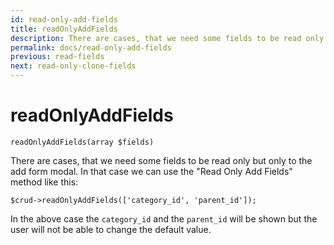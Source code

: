 ```yaml
---
id: read-only-add-fields
title: readOnlyAddFields
description: There are cases, that we need some fields to be read only but only to the add form modal. 
permalink: docs/read-only-add-fields
previous: read-fields
next: read-only-clone-fields
---
```


# readOnlyAddFields

<pre><code class="language-php">readOnlyAddFields(array $fields)</code></pre>
There are cases, that we need some fields to be read only but only to the add form modal. In that case we can use the "Read Only Add Fields" method like this:

<pre><code class="language-php">$crud->readOnlyAddFields(['category_id', 'parent_id']);</code></pre>

In the above case the <code>category_id</code> and the <code>parent_id</code> will be shown but the user will not be able to change the default value.